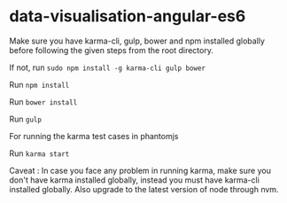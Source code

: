 # data-visualisation-angular-es6

Make sure you have karma-cli, gulp, bower and npm installed globally before following the given steps from the root directory.

If not, run `sudo npm install -g karma-cli gulp bower`

Run `npm install`

Run `bower install`

Run `gulp`

For running the karma test cases in phantomjs

Run `karma start`

Caveat : In case you face any problem in running karma, make sure you don't have karma installed globally, instead you must have karma-cli installed globally. Also upgrade to the latest version of node through nvm.
